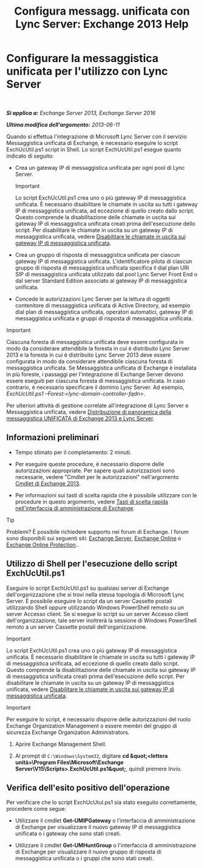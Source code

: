 ﻿---
title: 'Configura messagg. unificata con Lync Server: Exchange 2013 Help'
TOCTitle: Configurare la messaggistica unificata per l'utilizzo con Lync Server
ms:assetid: 29bdddbf-75d5-4c92-988e-c8506ecc7a1c
ms:mtpsurl: https://technet.microsoft.com/it-it/library/JJ966276(v=EXCHG.150)
ms:contentKeyID: 52063053
ms.date: 05/22/2018
mtps_version: v=EXCHG.150
ms.translationtype: MT
---

# Configurare la messaggistica unificata per l'utilizzo con Lync Server

 

_**Si applica a:** Exchange Server 2013, Exchange Server 2016_

_**Ultima modifica dell'argomento:** 2013-06-11_

Quando si effettua l'integrazione di Microsoft Lync Server con il servizio Messaggistica unificata di Exchange, è necessario eseguire lo script ExchUcUtil.ps1 script in Shell. Lo script ExchUcUtil.ps1 esegue quanto indicato di seguito:

  - Crea un gateway IP di messaggistica unificata per ogni pool di Lync Server.
    

    > [!IMPORTANT]
    > Lo script ExchUcUtil.ps1 crea uno o più gateway IP di messaggistica unificata. È necessario disabilitare le chiamate in uscita su tutti i gateway IP di messaggistica unificata, ad eccezione di quello creato dallo script. Questo comprende la disabilitazione delle chiamate in uscita sui gateway IP di messaggistica unificata creati prima dell'esecuzione dello script. Per disabilitare le chiamate in uscita su un gateway IP di messaggistica unificata, vedere <A href="https://docs.microsoft.com/it-it/exchange/voice-mail-unified-messaging/set-up-client-voice-mail-features/disable-outgoing-calls-on-um-ip-gateways">Disabilitare le chiamate in uscita sui gateway IP di messaggistica unificata</A>.



  - Crea un gruppo di risposta di messaggistica unificata per ciascun gateway IP di messaggistica unificata. L'identificatore pilota di ciascun gruppo di risposta di messaggistica unificata specifica il dial plan URI SIP di messaggistica unificata utilizzato dal pool Lync Server Front End o dal server Standard Edition associato al gateway IP di messaggistica unificata.

  - Concede le autorizzazioni Lync Server per la lettura di oggetti contenitore di messaggistica unificata di Active Directory, ad esempio dial plan di messaggistica unificata, operatori automatici, gateway IP di messaggistica unificata e gruppi di risposta di messaggistica unificata.


> [!IMPORTANT]
> Ciascuna foresta di messaggistica unificata deve essere configurata in modo da considerare attendibile la foresta in cui è distribuito Lync Server 2013 e la foresta in cui è distribuito Lync Server 2013 deve essere configurata in modo da considerare attendibile ciascuna foresta di messaggistica unificata. Se Messaggistica unificata di Exchange è installata in più foreste, i passaggi per l'integrazione di Exchange Server devono essere eseguiti per ciascuna foresta di messaggistica unificata. In caso contrario, è necessario specificare il dominio Lync Server. Ad esempio, <EM>ExchUcUtil.ps1 –Forest:&lt;lync-domain-controller-fqdn&gt;</EM>.



Per ulteriori attività di gestione correlate all'integrazione di Lync Server e Messaggistica unificata, vedere [Distribuzione di panoramica della messaggistica UNIFICATA di Exchange 2013 e Lync Server](deploying-exchange-2013-um-and-lync-server-overview-exchange-2013-help.md).

## Informazioni preliminari

  - Tempo stimato per il completamento: 2 minuti.

  - Per eseguire queste procedure, è necessario disporre delle autorizzazioni appropriate. Per sapere quali autorizzazioni sono necessarie, vedere "Cmdlet per le autorizzazioni" nell'argomento [Cmdlet di Exchange 2013](https://technet.microsoft.com/it-it/library/bb124413\(v=exchg.150\)).

  - Per informazioni sui tasti di scelta rapida che è possibile utilizzare con le procedure in questo argomento, vedere [Tasti di scelta rapida nell'interfaccia di amministrazione di Exchange](keyboard-shortcuts-in-the-exchange-admin-center-exchange-online-protection-help.md).


> [!TIP]
> Problemi? È possibile richiedere supporto nei forum di Exchange. I forum sono disponibili sui seguenti siti: <A href="https://go.microsoft.com/fwlink/p/?linkid=60612">Exchange Server</A>, <A href="https://go.microsoft.com/fwlink/p/?linkid=267542">Exchange Online</A> o <A href="https://go.microsoft.com/fwlink/p/?linkid=285351">Exchange Online Protection</A>..



## Utilizzo di Shell per l'esecuzione dello script ExchUcUtil.ps1

Eseguire lo script ExchUcUtil.ps1 su qualsiasi server di Exchange dell'organizzazione che si trovi nella stessa topologia di Microsoft Lync Server. È possibile eseguire lo script da un server Cassette postali utilizzando Shell oppure utilizzando Windows PowerShell remoto su un server Accesso client. Se si esegue lo script su un server Accesso client dell'organizzazione, tale server inoltrerà la sessione di Windows PowerShell remoto a un server Cassette postali dell'organizzazione.


> [!IMPORTANT]
> Lo script ExchUcUtil.ps1 crea uno o più gateway IP di messaggistica unificata. È necessario disabilitare le chiamate in uscita su tutti i gateway IP di messaggistica unificata, ad eccezione di quello creato dallo script. Questo comprende la disabilitazione delle chiamate in uscita sui gateway IP di messaggistica unificata creati prima dell'esecuzione dello script. Per disabilitare le chiamate in uscita su un gateway IP di messaggistica unificata, vedere <A href="https://docs.microsoft.com/it-it/exchange/voice-mail-unified-messaging/set-up-client-voice-mail-features/disable-outgoing-calls-on-um-ip-gateways">Disabilitare le chiamate in uscita sui gateway IP di messaggistica unificata</A>.




> [!IMPORTANT]
> Per eseguire lo script, è necessario disporre delle autorizzazioni del ruolo Exchange Organization Management o essere membri del gruppo di sicurezza Exchange Organization Administrators.



1.  Aprire Exchange Management Shell.

2.  Al prompt di `C:\Windows\System32`, digitare **cd \&quot;\<lettera unità\>\\Program Files\\Microsoft\\Exchange Server\\V15\\Scripts\>.ExchUcUtil.ps1\&quot;**, quindi premere Invio.

## Verifica dell'esito positivo dell'operazione

Per verificare che lo script ExchUcUtul.ps1 sia stato eseguito correttamente, procedere come segue:

  - Utilizzare il cmdlet **Get-UMIPGateway** o l'interfaccia di amministrazione di Exchange per visualizzare il nuovo gateway IP di messaggistica unificata o i gateway che sono stati creati.

  - Utilizzare il cmdlet **Get-UMHuntGroup** o l'interfaccia di amministrazione di Exchange per visualizzare il nuovo gruppo di risposta di messaggistica unificata o i gruppi che sono stati creati.

